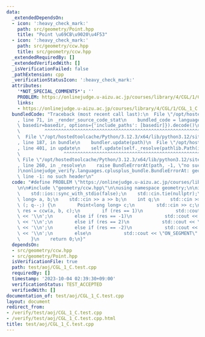 ```yaml
---
data:
  _extendedDependsOn:
  - icon: ':heavy_check_mark:'
    path: src/geometry/Point.hpp
    title: "Point \u69CB\u9020\u4F53"
  - icon: ':heavy_check_mark:'
    path: src/geometry/ccw.hpp
    title: src/geometry/ccw.hpp
  _extendedRequiredBy: []
  _extendedVerifiedWith: []
  _isVerificationFailed: false
  _pathExtension: cpp
  _verificationStatusIcon: ':heavy_check_mark:'
  attributes:
    '*NOT_SPECIAL_COMMENTS*': ''
    PROBLEM: https://onlinejudge.u-aizu.ac.jp/courses/library/4/CGL/1/CGL_1_C
    links:
    - https://onlinejudge.u-aizu.ac.jp/courses/library/4/CGL/1/CGL_1_C
  bundledCode: "Traceback (most recent call last):\n  File \"/opt/hostedtoolcache/Python/3.12.3/x64/lib/python3.12/site-packages/onlinejudge_verify/documentation/build.py\"\
    , line 71, in _render_source_code_stat\n    bundled_code = language.bundle(stat.path,\
    \ basedir=basedir, options={'include_paths': [basedir]}).decode()\n          \
    \         ^^^^^^^^^^^^^^^^^^^^^^^^^^^^^^^^^^^^^^^^^^^^^^^^^^^^^^^^^^^^^^^^^^^^^^^^^^^^^^^^^\n\
    \  File \"/opt/hostedtoolcache/Python/3.12.3/x64/lib/python3.12/site-packages/onlinejudge_verify/languages/cplusplus.py\"\
    , line 187, in bundle\n    bundler.update(path)\n  File \"/opt/hostedtoolcache/Python/3.12.3/x64/lib/python3.12/site-packages/onlinejudge_verify/languages/cplusplus_bundle.py\"\
    , line 401, in update\n    self.update(self._resolve(pathlib.Path(included), included_from=path))\n\
    \                ^^^^^^^^^^^^^^^^^^^^^^^^^^^^^^^^^^^^^^^^^^^^^^^^^^^^^^^^^\n \
    \ File \"/opt/hostedtoolcache/Python/3.12.3/x64/lib/python3.12/site-packages/onlinejudge_verify/languages/cplusplus_bundle.py\"\
    , line 260, in _resolve\n    raise BundleErrorAt(path, -1, \"no such header\"\
    )\nonlinejudge_verify.languages.cplusplus_bundle.BundleErrorAt: geometry/ccw.hpp:\
    \ line -1: no such header\n"
  code: "#define PROBLEM \"https://onlinejudge.u-aizu.ac.jp/courses/library/4/CGL/1/CGL_1_C\"\
    \n\n#include \"geometry/ccw.hpp\"\n\nusing namespace geometry;\n\nint main() {\n\
    \    std::ios::sync_with_stdio(false);\n    std::cin.tie(nullptr);\n    Point<long\
    \ long> a, b;\n    std::cin >> a >> b;\n    int q;\n    std::cin >> q;\n    for\
    \ (; q--;) {\n        Point<long long> c;\n        std::cin >> c;\n        int\
    \ res = ccw(a, b, c);\n        if (res == 1)\n            std::cout << \"COUNTER_CLOCKWISE\"\
    \ << '\\n';\n        else if (res == -1)\n            std::cout << \"CLOCKWISE\"\
    \ << '\\n';\n        else if (res == 2)\n            std::cout << \"ONLINE_BACK\"\
    \ << '\\n';\n        else if (res == -2)\n            std::cout << \"ONLINE_FRONT\"\
    \ << '\\n';\n        else\n            std::cout << \"ON_SEGMENT\" << '\\n';\n\
    \    }\n    return 0;\n}"
  dependsOn:
  - src/geometry/ccw.hpp
  - src/geometry/Point.hpp
  isVerificationFile: true
  path: test/aoj/CGL_1_C.test.cpp
  requiredBy: []
  timestamp: '2023-10-04 02:39:30+09:00'
  verificationStatus: TEST_ACCEPTED
  verifiedWith: []
documentation_of: test/aoj/CGL_1_C.test.cpp
layout: document
redirect_from:
- /verify/test/aoj/CGL_1_C.test.cpp
- /verify/test/aoj/CGL_1_C.test.cpp.html
title: test/aoj/CGL_1_C.test.cpp
---
```

